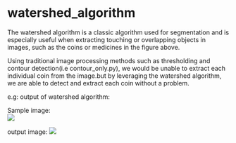 # watershed_algorithm

The watershed algorithm is a classic algorithm used for segmentation and is especially useful when extracting 
touching or overlapping objects in images, such as the coins or medicines in the figure above.

Using traditional image processing methods such as thresholding and contour detection(i.e contour_only.py), 
we would be unable to extract each individual coin from the image.but by leveraging the watershed algorithm, 
we are able to detect and extract each coin  without a problem.

e.g: output of watershed algorithm:<br>

Sample image:<br>
<img src="https://github.com/mayuridube/watershed_algorithm/blob/master/test_images/coins.png"></img><br>

output image:
<img src="https://github.com/mayuridube/watershed_algorithm/blob/master/watershed_op/coins_op.jpg"></img>
